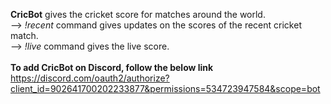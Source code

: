 **CricBot** gives the cricket score for matches around the world. <br />
--> *!recent* command gives updates on the scores of the recent cricket match. <br />
--> *!live* command gives the live score. <br />
<br />
**To add CricBot on Discord, follow the below link** <br />
https://discord.com/oauth2/authorize?client_id=902641700202233877&permissions=534723947584&scope=bot
